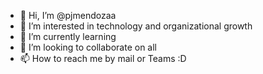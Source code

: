 - 👋 Hi, I’m @pjmendozaa
- 👀 I’m interested in technology and organizational growth
- 🌱 I’m currently learning
- 💞️ I’m looking to collaborate on all
- 📫 How to reach me by mail or Teams :D

<!---
pjmendozaa/pjmendozaa is a ✨ special ✨ repository because its `README.md` (this file) appears on your GitHub profile.
You can click the Preview link to take a look at your changes.
--->
